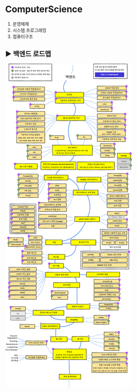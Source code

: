 # ComputerScience

1. 운영체제
2. 시스템 프로그래밍
3. 컴퓨터구조

## :arrow_forward: 백엔드 로드맵

![map](img/%EB%B0%B1%EC%97%94%EB%93%9C%20%EB%A1%9C%EB%93%9C%EB%A7%B5.png)

